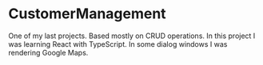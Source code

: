 # CustomerManagement
One of my last projects. Based mostly on CRUD operations.
In this project I was learning React with TypeScript. In some dialog
windows I was rendering Google Maps.